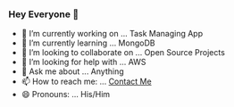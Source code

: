 ### Hey Everyone 👋

- 🔭 I’m currently working on ... Task Managing App
- 🌱 I’m currently learning ... MongoDB
- 👯 I’m looking to collaborate on ... Open Source Projects
- 🤔 I’m looking for help with ... AWS
- 💬 Ask me about ... Anything
- 📫 How to reach me: ... [Contact Me](mailto:abhishekjindal0909@gmail.com)
- 😄 Pronouns: ... His/Him


